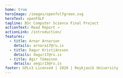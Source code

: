 ```yaml
---
home: true
heroImage: /images/openfolfgreen.svg
heroText: openFOLF
tagline: BSc Computer Science Final Project
actionText: Read Report →
actionLink: /introduction/
features:
  - title: Arnar Arnarson
    details: arnara17@ru.is
  - title: Dagur Kristjánsson
    details: dagur17@ru.is
  - title: Ægir Tómasson
    details: aegir15@ru.is
footer: GPLv3 Licensed | 2020 | Reykjavik University
---
```

